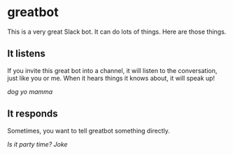 # greatbot
This is a very great Slack bot. It can do lots of things. Here are those things. 

## It listens 
If you invite this great bot into a channel, it will listen to the conversation, just like you or me. When it hears things it knows about, it will speak up! 

*dog* 
*yo mamma* 


## It responds
Sometimes, you want to tell greatbot something directly. 

*Is it party time?* 
*Joke* 



